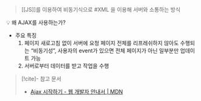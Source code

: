 > [[JS]]를 이용하여 비동기식으로 #XML 을 이용해 서버와 소통하는 방식

💡 왜 AJAX를 사용하는가?
- 주요 특징
    1.  페이지 새로고침 없이 서버에 요청
        페이지 전체를 리프레쉬하지 않아도 수행되는 “비동기성”, 사용자의 event가 있으면 전체 페이지가 아닌 일부분만 업데이트 가능
    2.  서버로부터 데이터를 받고 작업을 수행 
>[!cite]- 참고 문서
> - [Ajax 시작하기 - 웹 개발자 안내서 | MDN](https://developer.mozilla.org/ko/docs/Web/Guide/AJAX/Getting_Started)


